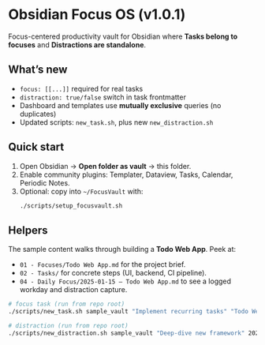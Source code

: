 # Obsidian Focus OS (v1.0.1)

Focus-centered productivity vault for Obsidian where **Tasks belong to focuses** and **Distractions are standalone**.

## What’s new
- `focus: [[...]]` required for real tasks
- `distraction: true/false` switch in task frontmatter
- Dashboard and templates use **mutually exclusive** queries (no duplicates)
- Updated scripts: `new_task.sh`, plus new `new_distraction.sh`

## Quick start
1. Open Obsidian → **Open folder as vault** → this folder.
2. Enable community plugins: Templater, Dataview, Tasks, Calendar, Periodic Notes.
3. Optional: copy into `~/FocusVault` with:
   ```bash
   ./scripts/setup_focusvault.sh
   ```

## Helpers
The sample content walks through building a **Todo Web App**. Peek at:
- `01 - Focuses/Todo Web App.md` for the project brief.
- `02 - Tasks/` for concrete steps (UI, backend, CI pipeline).
- `04 - Daily Focus/2025-01-15 — Todo Web App.md` to see a logged workday and distraction capture.

```bash
# focus task (run from repo root)
./scripts/new_task.sh sample_vault "Implement recurring tasks" "Todo Web App" high 2025-01-22

# distraction (run from repo root)
./scripts/new_distraction.sh sample_vault "Deep-dive new framework" 2025-01-22
```

